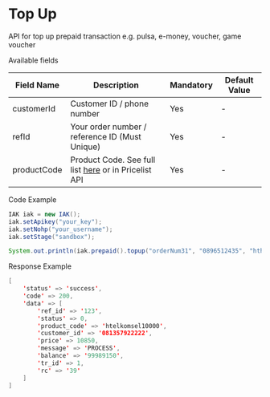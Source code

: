 # Top Up
API for top up prepaid transaction e.g. pulsa, e-money, voucher, game voucher

Available fields

| Field Name | Description | Mandatory | Default Value |
|---|---|---|---|
| customerId | Customer ID / phone number | Yes | - |
| refId | Your order number / reference ID (Must Unique) | Yes | - |
| productCode | Product Code. See full list [here](https://iak.id/webapp/pricelist) or in Pricelist API | Yes | - |

Code Example
```java
IAK iak = new IAK();
iak.setApikey("your_key");
iak.setNohp("your_username");
iak.setStage("sandbox");

System.out.println(iak.prepaid().topup("orderNum31", "0896512435", "hthree1000"));
```
Response Example
```java
[
    'status' => 'success',
    'code' => 200,
    'data' => [
        'ref_id' => '123',
        'status' => 0,
        'product_code' => 'htelkomsel10000',
        'customer_id' => '081357922222',
        'price' => 10850,
        'message' => 'PROCESS',
        'balance' => '99989150',
        'tr_id' => 1,
        'rc' => '39'
    ]
]
```
